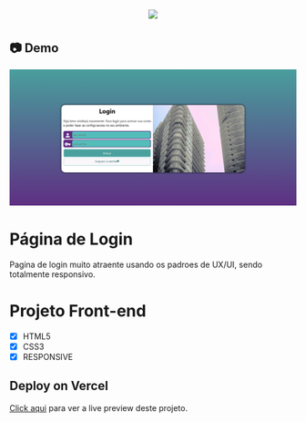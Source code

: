 <h1 align="center"><img src="https://user-images.githubusercontent.com/53831498/135899352-1463af04-5098-4741-bc8a-78c0877e1f96.png"></h1>

## :camera: Demo

![Imagem](demo.png)

# Página de Login
Pagina de login muito atraente usando os padroes de UX/UI, sendo totalmente responsivo.

# Projeto Front-end

  - [x] HTML5
  - [x] CSS3
  - [x] RESPONSIVE

## Deploy on Vercel

[Click aqui](https://felipemaximus.github.io/Projeto_login/) para ver a live preview deste projeto.
